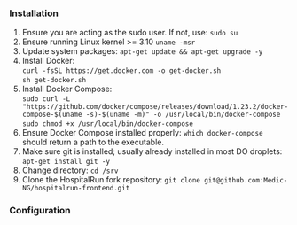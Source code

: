 ### Installation ###
1. Ensure you are acting as the sudo user. If not, use: `sudo su`
1. Ensure running Linux kernel >= 3.10 `uname -msr`
1. Update system packages: `apt-get update && apt-get upgrade -y`
1. Install Docker: <br>`curl -fsSL https://get.docker.com -o get-docker.sh`<br>
`sh get-docker.sh`
1. Install Docker Compose: <br>
`sudo curl -L "https://github.com/docker/compose/releases/download/1.23.2/docker-compose-$(uname -s)-$(uname -m)" -o /usr/local/bin/docker-compose`<br>
`sudo chmod +x /usr/local/bin/docker-compose`
1. Ensure Docker Compose installed properly: `which docker-compose` should return a path to the executable.
1. Make sure git is installed; usually already installed in most DO droplets: `apt-get install git -y`
1. Change directory: `cd /srv`
1. Clone the HospitalRun fork repository: `git clone git@github.com:Medic-NG/hospitalrun-frontend.git`




### Configuration ###

